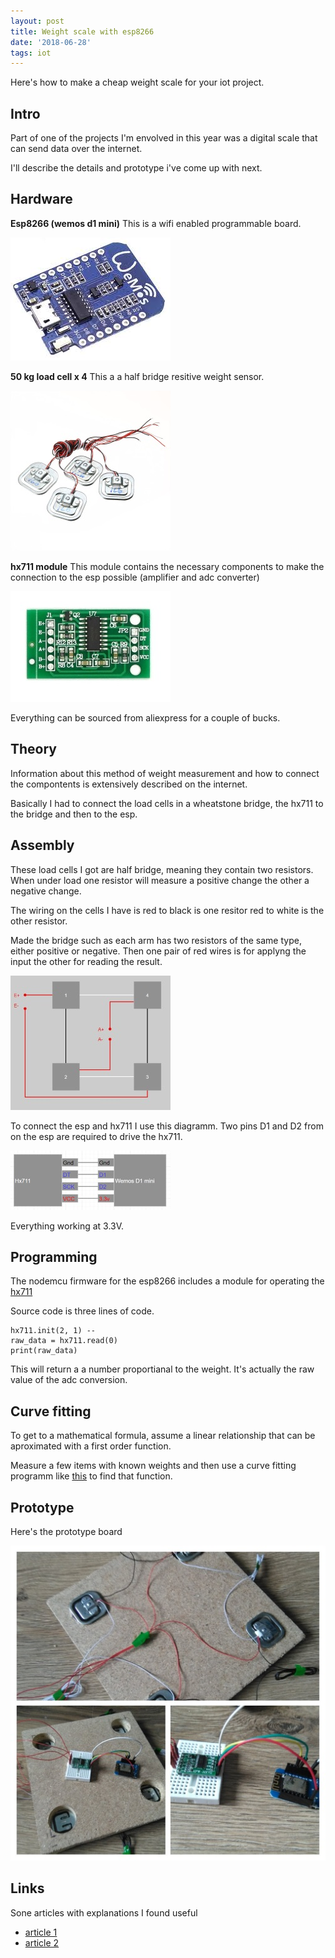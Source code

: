 ```yaml
---
layout: post
title: Weight scale with esp8266
date: '2018-06-28'
tags: iot
---
```



Here's how to make a cheap weight scale for your iot project.


## Intro

Part of one of the projects I'm envolved in this year was a digital scale that can send data over the internet.

I'll describe the details and prototype i've come up with next.  

## Hardware

**Esp8266 (wemos d1 mini)** This is a wifi enabled programmable board. 

![placeholder](/public/esp8266/wemos-d1mini.jpg "esp8266")


**50 kg load cell x 4** This a a half bridge resitive weight sensor. 

![placeholder](/public/esp8266/load-cell.jpg "load cell")


**hx711 module** This module contains the necessary components to make the connection to the esp possible (amplifier and adc converter)

![placeholder](/public/esp8266/hx711.jpg "hx711")

Everything can be sourced from aliexpress for a couple of bucks.

## Theory 

Information about this method of weight measurement and how to connect the compontents is extensively described on the internet. 

Basically I had to  connect the load cells in a wheatstone bridge, the hx711 to the bridge and then to the esp.


## Assembly 

These load cells I got are half bridge, meaning they contain two resistors. When under load one resistor will measure a positive change the other a negative change. 

The wiring on the cells I have is red to black is one resitor red to white is the other resistor. 

Made the bridge such as each arm has two resistors of the same type, either positive or negative. Then one pair of red wires is for applyng the input the other for reading the result.

![placeholder](/public/esp8266/load-cell-bridge.jpg "bridge")


To connect the esp and hx711 I use this diagramm.  Two pins D1 and D2 from on the esp are required to drive the hx711. 

![placeholder](/public/esp8266/esp-hx711.jpg "esp-hx711")

Everything working at 3.3V.

## Programming 

The nodemcu firmware for the esp8266 includes a module for operating the [hx711](https://nodemcu.readthedocs.io/en/master/en/modules/hx711/) 

Source code is three lines of code. 

```
hx711.init(2, 1) -- 
raw_data = hx711.read(0)
print(raw_data)
```

This will return a a number proportianal to the weight. It's actually the raw value of the adc conversion.

## Curve fitting 

To get to a mathematical formula, assume a linear relationship that can be aproximated with a first order function. 

Measure a few items with known weights and then use a curve fitting programm like [this](https://mycurvefit.com/) to find that function.


## Prototype 

Here's the prototype board 

![placeholder](/public/esp8266/weight-proto.jpg "proto")

## Links 

Sone articles with explanations I found useful 

- [article 1](https://electronics.stackexchange.com/questions/102164/3-wire-load-cells-and-wheatstone-bridges-from-a-bathroom-scale/199470)
- [article 2](https://arduino.stackexchange.com/questions/11946/how-to-get-weight-data-from-glass-electronic-bathroom-scale-sensors/18698)

